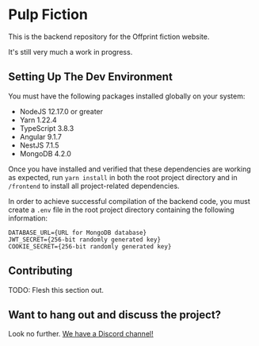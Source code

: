 # Pulp Fiction

This is the backend repository for the Offprint fiction website.

It's still very much a work in progress.

## Setting Up The Dev Environment

You must have the following packages installed globally on your system:

* NodeJS 12.17.0 or greater
* Yarn 1.22.4
* TypeScript 3.8.3
* Angular 9.1.7
* NestJS 7.1.5
* MongoDB 4.2.0

Once you have installed and verified that these dependencies are working as expected, run `yarn install` in both the root project directory and in `/frontend` to install all project-related dependencies.

In order to achieve successful compilation of the backend code, you must create a `.env` file in the root project directory containing the following information:

```
DATABASE_URL={URL for MongoDB database}
JWT_SECRET={256-bit randomly generated key}
COOKIE_SECRET={256-bit randomly generated key}
```

## Contributing

TODO: Flesh this section out.

## Want to hang out and discuss the project?

Look no further. [We have a Discord channel!](https://discord.gg/MEbDAqn)
